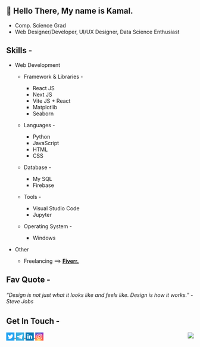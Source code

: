 ## :wave: Hello There, My name is Kamal.
+ Comp. Science Grad
+ Web Designer/Developer, UI/UX Designer, Data Science Enthusiast

## Skills - 
+ Web Development 
  -  Framework & Libraries -
     - React JS
     - Next JS
     - Vite JS + React
     - Matplotlib
     - Seaborn
       
  - Languages -
    - Python
    - JavaScript 
    - HTML
    - CSS
      
  - Database -
    - My SQL
    - Firebase
      
  - Tools -
    - Visual Studio Code
    - Jupyter
      
  - Operating System -
    - Windows
    
+ Other
  - Freelancing ==> **[Fiverr.](https://www.fiverr.com/kamal_rai1?public_mode=true)**

## Fav Quote -
###### “Design is not just what it looks like and feels like. Design is how it works.” - Steve Jobs

## Get In Touch - 
<a href="https://twitter.com/0rekiHoutaro1">
  <img align="center" width="22px" style="text-decoration:none" src="https://raw.githubusercontent.com/edent/SuperTinyIcons/master/images/svg/twitter.svg" />
</a>
<a href="https://t.me/sad_sensei">
  <img align="center" width="22px" style="text-decoration:none" src="https://raw.githubusercontent.com/edent/SuperTinyIcons/master/images/svg/telegram.svg" />
</a>
<a href="https://www.linkedin.com/in/kamal-rai-3a044b22a">
  <img align="center" width="22px" style="text-decoration:none" src="https://raw.githubusercontent.com/edent/SuperTinyIcons/master/images/svg/linkedin.svg" />
</a> 
<a href="https://www.instagram.com/demsigner/?next=%2F">
  <img align="center" width="22px" style="text-decoration:none" src="https://raw.githubusercontent.com/edent/SuperTinyIcons/master/images/svg/instagram.svg" />
</a> 
<a href="https://www.linkedin.com/in/kamal-rai-3a044b22a">
  <img src="https://komarev.com/ghpvc/?username=Tomioka-Giyuu&style=flat-square" align="right"/>
</a>
